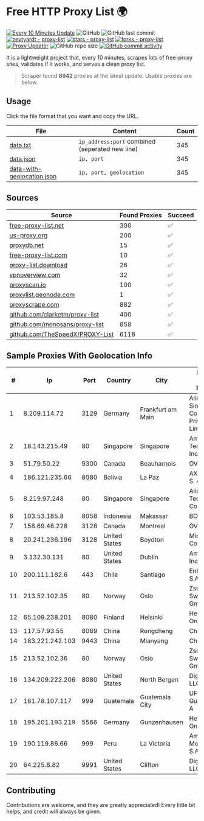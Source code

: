 
# Free HTTP Proxy List 🌍

[![Every 10 Minutes Update](https://github.com/mertguvencli/http-proxy-list/actions/workflows/main.yml/badge.svg?branch=main)](https://github.com/mertguvencli/http-proxy-list/actions/workflows/main.yml)
![GitHub](https://img.shields.io/github/license/mertguvencli/http-proxy-list)
![GitHub last commit](https://img.shields.io/github/last-commit/mertguvencli/http-proxy-list)
[![zevtyardt - proxy-list](https://img.shields.io/static/v1?label=zevtyardt&message=proxy-list&color=blue&logo=github)](https://github.com/zevtyardt/proxy-list "Go to GitHub repo")
[![stars - proxy-list](https://img.shields.io/github/stars/zevtyardt/proxy-list?style=social)](https://github.com/zevtyardt/proxy-list)
[![forks - proxy-list](https://img.shields.io/github/forks/zevtyardt/proxy-list?style=social)](https://github.com/zevtyardt/proxy-list)
[![Proxy Updater](https://github.com/zevtyardt/proxy-list/workflows/Proxy%20Updater/badge.svg)](https://github.com/zevtyardt/proxy-list/actions?query=workflow:"Proxy+Updater")
![GitHub repo size](https://img.shields.io/github/repo-size/zevtyardt/proxy-list)
[![GitHub commit activity](https://img.shields.io/github/commit-activity/m/zevtyardt/proxy-list?logo=commits)](https://github.com/zevtyardt/proxy-list/commits/main)

It is a lightweight project that, every 10 minutes, scrapes lots of free-proxy sites, validates if it works, and serves a clean proxy list.

> Scraper found **8942** proxies at the latest update. Usable proxies are below.

## Usage

Click the file format that you want and copy the URL.

|File|Content|Count|
|----|-------|-----|
|[data.txt](https://raw.githubusercontent.com/mertguvencli/http-proxy-list/main/proxy-list/data.txt)|`ip_address:port` combined (seperated new line)|345|
|[data.json](https://raw.githubusercontent.com/mertguvencli/http-proxy-list/main/proxy-list/data.json)|`ip, port`|345|
|[data-with-geolocation.json](https://raw.githubusercontent.com/mertguvencli/http-proxy-list/main/proxy-list/data-with-geolocation.json)|`ip, port, geolocation`|345|

## Sources

|Source|Found Proxies|Succeed|
|------|-------------|-------|
|[free-proxy-list.net](https://free-proxy-list.net)|300|✅|
|[us-proxy.org](https://www.us-proxy.org)|200|✅|
|[proxydb.net](http://proxydb.net)|15|✅|
|[free-proxy-list.com](https://free-proxy-list.com/?page=&port=&type%5B%5D=http&type%5B%5D=https&up_time=0&search=Search)|10|✅|
|[proxy-list.download](https://www.proxy-list.download/HTTP)|26|✅|
|[vpnoverview.com](https://vpnoverview.com/privacy/anonymous-browsing/free-proxy-servers)|32|✅|
|[proxyscan.io](https://www.proxyscan.io)|100|✅|
|[proxylist.geonode.com](https://proxylist.geonode.com/api/proxy-list?limit=300&page=1&sort_by=lastChecked&sort_type=desc&protocols=http,https)|1|✅|
|[proxyscrape.com](https://api.proxyscrape.com/v2/?request=displayproxies&protocol=http&timeout=10000&country=all&ssl=all&anonymity=all)|882|✅|
|[github.com/clarketm/proxy-list](https://raw.githubusercontent.com/clarketm/proxy-list/master/proxy-list-raw.txt)|400|✅|
|[github.com/monosans/proxy-list](https://raw.githubusercontent.com/monosans/proxy-list/main/proxies/http.txt)|858|✅|
|[github.com/TheSpeedX/PROXY-List](https://raw.githubusercontent.com/TheSpeedX/PROXY-List/master/http.txt)|6118|✅|


## Sample Proxies With Geolocation Info

|#|Ip|Port|Country|City|Internet Service Provider|
|-|--|----|-------|----|-------------------------|
|1|8.209.114.72|3129|Germany|Frankfurt am Main|Alibaba.com Singapore E-Commerce Private Limited|
|2|18.143.215.49|80|Singapore|Singapore|Amazon Technologies Inc.|
|3|51.79.50.22|9300|Canada|Beauharnois|OVH SAS|
|4|186.121.235.66|8080|Bolivia|La Paz|AXS Bolivia S. A.|
|5|8.219.97.248|80|Singapore|Singapore|Alibaba (US) Technology Co., Ltd.|
|6|103.53.185.8|8058|Indonesia|Makassar|BOSOWA|
|7|158.69.48.228|3128|Canada|Montreal|OVH SAS|
|8|20.241.236.196|3128|United States|Boydton|Microsoft Corporation|
|9|3.132.30.131|80|United States|Dublin|Amazon.com, Inc.|
|10|200.111.182.6|443|Chile|Santiago|Entel Chile S.A.|
|11|213.52.102.35|80|Norway|Oslo|Zscaler Switzerland GmbH|
|12|65.109.238.201|8080|Finland|Helsinki|Hetzner Online GmbH|
|13|117.57.93.55|8089|China|Rongcheng|Chinanet|
|14|183.221.242.103|9443|China|Mianyang|China Mobile|
|15|213.52.102.36|80|Norway|Oslo|Zscaler Switzerland GmbH|
|16|134.209.222.206|8080|United States|North Bergen|DigitalOcean, LLC|
|17|181.78.107.117|999|Guatemala|Guatemala City|UFINET Guatemala S. A|
|18|195.201.193.219|5566|Germany|Gunzenhausen|Hetzner Online GmbH|
|19|190.119.86.66|999|Peru|La Victoria|America Movil Peru S.A.C.|
|20|64.225.8.82|9991|United States|Clifton|DigitalOcean, LLC|



## Contributing

Contributions are welcome, and they are greatly appreciated! Every
little bit helps, and credit will always be given.

